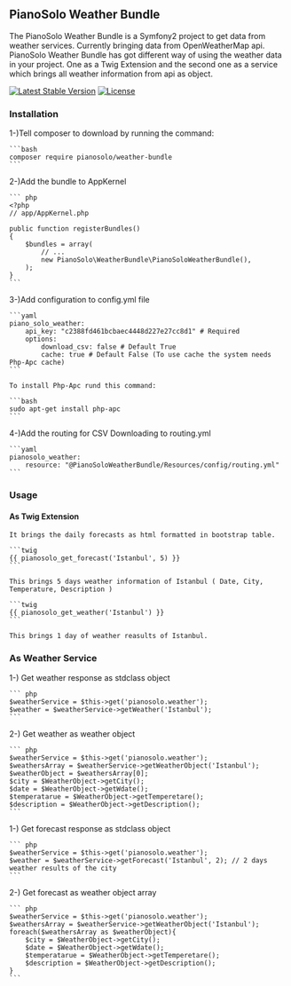 ## PianoSolo Weather Bundle

The PianoSolo Weather Bundle is a Symfony2 project to get data from weather services. Currently bringing data from 
OpenWeatherMap api. PianoSolo Weather Bundle has got different way of using the weather data in your project. One 
as a Twig Extension and the second one as a service which brings all weather information from api as object.

[![Latest Stable Version](https://poser.pugx.org/pianosolo/weather-bundle/v/stable)](https://packagist.org/packages/pianosolo/weather-bundle)
[![License](https://poser.pugx.org/pianosolo/weather-bundle/license)](https://packagist.org/packages/pianosolo/weather-bundle)

### Installation 

1-)Tell composer to download by running the command:

    ```bash
    composer require pianosolo/weather-bundle
    ```
 
2-)Add the bundle to AppKernel

	``` php
	<?php
	// app/AppKernel.php
	
	public function registerBundles()
	{
	    $bundles = array(
	        // ...
	        new PianoSolo\WeatherBundle\PianoSoloWeatherBundle(),
	    );
	}
	```
	
3-)Add configuration to config.yml file

	```yaml
	piano_solo_weather:
    	api_key: "c2388fd461bcbaec4448d227e27cc8d1" # Required
    	options:
        	download_csv: false # Default True
        	cache: true # Default False (To use cache the system needs Php-Apc cache)
	```
	
	To install Php-Apc rund this command:
	
	```bash
    sudo apt-get install php-apc
    ```
	
4-)Add the routing for CSV Downloading to routing.yml

	```yaml
	pianosolo_weather:
    	resource: "@PianoSoloWeatherBundle/Resources/config/routing.yml"
	```

### Usage

#### As Twig Extension

	It brings the daily forecasts as html formatted in bootstrap table. 

	```twig
    {{ pianosolo_get_forecast('Istanbul', 5) }}
    ```
    
    This brings 5 days weather information of Istanbul ( Date, City, Temperature, Description )
    
    ```twig
    {{ pianosolo_get_weather('Istanbul') }}
    ```
    
    This brings 1 day of weather reasults of Istanbul.
    
### As Weather Service

1-) Get weather response as stdclass object

	``` php
	$weatherService = $this->get('pianosolo.weather');
	$weather = $weatherService->getWeather('Istanbul');
	```
2-) Get weather as weather object

	``` php
	$weatherService = $this->get('pianosolo.weather');
	$weathersArray = $weatherService->getWeatherObject('Istanbul');
	$weatherObject = $weathersArray[0];
	$city = $WeatherObject->getCity();
	$date = $WeatherObject->getWdate();
	$temperatarue = $WeatherObject->getTemperetare();
	$description = $WeatherObject->getDescription();
	```	
1-) Get forecast response as stdclass object

	``` php
	$weatherService = $this->get('pianosolo.weather');
	$weather = $weatherService->getForecast('Istanbul', 2); // 2 days weather results of the city
	```
2-) Get forecast as weather object array

	``` php
	$weatherService = $this->get('pianosolo.weather');
	$weathersArray = $weatherService->getWeatherObject('Istanbul');
	foreach($weathersArray as $weatherObject){
		$city = $WeatherObject->getCity();
		$date = $WeatherObject->getWdate();
		$temperatarue = $WeatherObject->getTemperetare();
		$description = $WeatherObject->getDescription();
	}
	```
